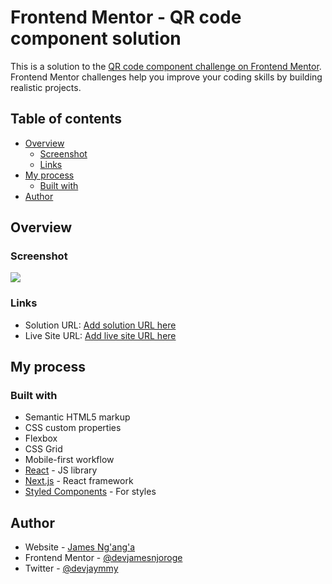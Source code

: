 # Frontend Mentor - QR code component solution

This is a solution to the [QR code component challenge on Frontend Mentor](https://www.frontendmentor.io/challenges/qr-code-component-iux_sIO_H). Frontend Mentor challenges help you improve your coding skills by building realistic projects. 

## Table of contents

- [Overview](#overview)
  - [Screenshot](#screenshot)
  - [Links](#links)
- [My process](#my-process)
  - [Built with](#built-with)
- [Author](#author)

## Overview

### Screenshot

![](./screenshot.jpg)

### Links

- Solution URL: [Add solution URL here](https://github.com/qr-code-component)
- Live Site URL: [Add live site URL here](https://qr-code.jaymmy.xyz)

## My process

### Built with

- Semantic HTML5 markup
- CSS custom properties
- Flexbox
- CSS Grid
- Mobile-first workflow
- [React](https://reactjs.org/) - JS library
- [Next.js](https://nextjs.org/) - React framework
- [Styled Components](https://styled-components.com/) - For styles

## Author

- Website - [James Ng'ang'a](https://www.jaymmy.xyz)
- Frontend Mentor - [@devjamesnjoroge](https://www.frontendmentor.io/profile/devjamesnjoroge)
- Twitter - [@devjaymmy](https://www.twitter.com/devjaymmy)
